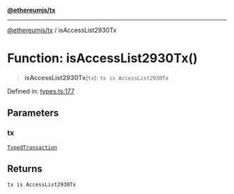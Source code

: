 [**@ethereumjs/tx**](../README.md)

***

[@ethereumjs/tx](../README.md) / isAccessList2930Tx

# Function: isAccessList2930Tx()

> **isAccessList2930Tx**(`tx`): `tx is AccessList2930Tx`

Defined in: [types.ts:177](https://github.com/ethereumjs/ethereumjs-monorepo/blob/master/packages/tx/src/types.ts#L177)

## Parameters

### tx

[`TypedTransaction`](../type-aliases/TypedTransaction.md)

## Returns

`tx is AccessList2930Tx`
